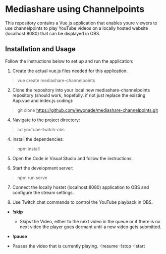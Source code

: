 # Mediashare using Channelpoints

This repository contains a Vue.js application that enables youre viewers to use channelpoints to play YouTube videos on a locally hosted website (localhost:8080) that can be displayed in OBS.

## Installation and Usage

Follow the instructions below to set up and run the application:

1. Create the actual vue.js files needed for this application.

  >vue create mediashare-channelpoints
   
   
2. Clone the repository into your local new mediashare-channelpoints repository (should work, hopefully. if not just replace the existing App.vue and index.js coding):

  >git clone https://github.com/lewonade/mediashare-channelpoints.git



4. Navigate to the project directory:

  >cd youtube-twitch-obs



4. Install the dependencies:

  >npm install



5. Open the Code in Visual Studio and follow the instructions. 


6. Start the development server:

>npm run serve



7. Connect the locally hostet (localhost:8080) application to OBS and configure the stream settings.

8. Use Twitch chat commands to control the YouTube playback in OBS.
   
- **!skip**
   - Skips the Video, either to the next video in the queue or if there is no next video the player goes dormant until a new video gets submitted.
     
- **!pause**
-   Pauses the video that is currently playing.
-!resume
-!stop
-!start
   
